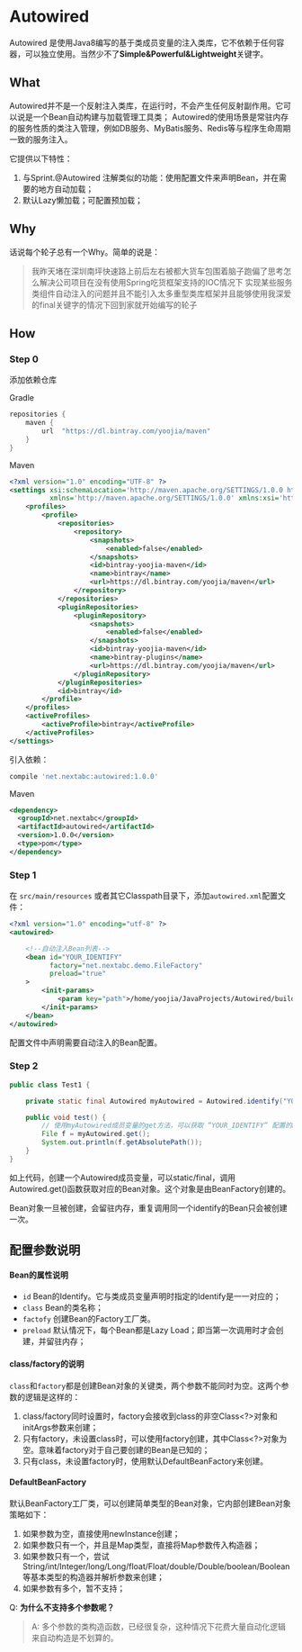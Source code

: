 # Autowired 

Autowired 是使用Java8编写的基于类成员变量的注入类库，它不依赖于任何容器，可以独立使用。当然少不了**Simple&Powerful&Lightweight**关键字。

## What

Autowired并不是一个反射注入类库，在运行时，不会产生任何反射副作用。它可以说是一个Bean自动构建与加载管理工具类；
Autowired的使用场景是常驻内存的服务性质的类注入管理，例如DB服务、MyBatis服务、Redis等与程序生命周期一致的服务注入。

它提供以下特性：

1. 与Sprint.@Autowired 注解类似的功能：使用配置文件来声明Bean，并在需要的地方自动加载；
1. 默认Lazy懒加载；可配置预加载； 

## Why

话说每个轮子总有一个Why。简单的说是：

> 我昨天堵在深圳南坪快速路上前后左右被都大货车包围着脑子跑偏了思考怎么解决公司项目在没有使用Spring吃货框架支持的IOC情况下
> 实现某些服务类组件自动注入的问题并且不能引入太多重型类库框架并且能够使用我深爱的final关键字的情况下回到家就开始编写的轮子

## How

### Step 0

添加依赖仓库

Gradle
```groovy
repositories {
    maven {
        url  "https://dl.bintray.com/yoojia/maven" 
    }
}
```

Maven
```xml
<?xml version="1.0" encoding="UTF-8" ?>
<settings xsi:schemaLocation='http://maven.apache.org/SETTINGS/1.0.0 http://maven.apache.org/xsd/settings-1.0.0.xsd'
          xmlns='http://maven.apache.org/SETTINGS/1.0.0' xmlns:xsi='http://www.w3.org/2001/XMLSchema-instance'>
    <profiles>
        <profile>
            <repositories>
                <repository>
                    <snapshots>
                        <enabled>false</enabled>
                    </snapshots>
                    <id>bintray-yoojia-maven</id>
                    <name>bintray</name>
                    <url>https://dl.bintray.com/yoojia/maven</url>
                </repository>
            </repositories>
            <pluginRepositories>
                <pluginRepository>
                    <snapshots>
                        <enabled>false</enabled>
                    </snapshots>
                    <id>bintray-yoojia-maven</id>
                    <name>bintray-plugins</name>
                    <url>https://dl.bintray.com/yoojia/maven</url>
                </pluginRepository>
            </pluginRepositories>
            <id>bintray</id>
        </profile>
    </profiles>
    <activeProfiles>
        <activeProfile>bintray</activeProfile>
    </activeProfiles>
</settings>
```

引入依赖：

```groovy
compile 'net.nextabc:autowired:1.0.0'
```

Maven
```xml
<dependency>
  <groupId>net.nextabc</groupId>
  <artifactId>autowired</artifactId>
  <version>1.0.0</version>
  <type>pom</type>
</dependency>
```

### Step 1

在 `src/main/resources` 或者其它Classpath目录下，添加`autowired.xml`配置文件：

```xml
<?xml version="1.0" encoding="utf-8" ?>
<autowired>

    <!--自动注入Bean列表-->
    <bean id="YOUR_IDENTIFY"
          factory="net.nextabc.demo.FileFactory"
          preload="true"
    >
        <init-params>
            <param key="path">/home/yoojia/JavaProjects/Autowired/build.gradle</param>
        </init-params>
    </bean>
</autowired>
```

配置文件中声明需要自动注入的Bean配置。

### Step 2

```java
public class Test1 {

    private static final Autowired myAutowired = Autowired.identify("YOUR_IDENTIFY");

    public void test() {
        // 使用myAutowired成员变量的get方法，可以获取 “YOUR_IDENTIFY” 配置的Bean对象。
        File f = myAutowired.get();
        System.out.println(f.getAbsolutePath());
    }
}
```

如上代码，创建一个Autowired成员变量，可以static/final，调用Autowired.get()函数获取对应的Bean对象。这个对象是由BeanFactory创建的。

Bean对象一旦被创建，会留驻内存，重复调用同一个identify的Bean只会被创建一次。

## 配置参数说明

#### Bean的属性说明

- `id` Bean的Identify。它与类成员变量声明时指定的Identify是一一对应的；
- `class` Bean的类名称；
- `factofy` 创建Bean的Factory工厂类。
- `preload` 默认情况下，每个Bean都是Lazy Load；即当第一次调用时才会创建，并留驻内存；

#### class/factory的说明

`class`和`factory`都是创建Bean对象的关键类，两个参数不能同时为空。这两个参数的逻辑是这样的：

1. class/factory同时设置时，factory会接收到class的非空Class<?>对象和initArgs参数来创建；
1. 只有factory，未设置class时，可以使用factory创建，其中Class<?>对象为空。意味着factory对于自己要创建的Bean是已知的；
1. 只有class，未设置factory时，使用默认DefaultBeanFactory来创建。

#### DefaultBeanFactory

默认BeanFactory工厂类，可以创建简单类型的Bean对象，它内部创建Bean对象策略如下：

1. 如果参数为空，直接使用newInstance创建；
3. 如果参数只有一个，并且是Map类型，直接将Map参数传入构造器；
2. 如果参数只有一个，尝试String/int/Integer/long/Long/float/Float/double/Double/boolean/Boolean等基本类型的构造器并解析参数来创建；
4. 如果参数有多个，暂不支持；

Q: **为什么不支持多个参数呢？**

> A: 多个参数的类构造函数，已经很复杂，这种情况下花费大量自动化逻辑来自动构造是不划算的。